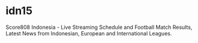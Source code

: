 # idn15
Score808 Indonesia - Live Streaming Schedule and Football Match Results, Latest News from Indonesian, European and International Leagues.
